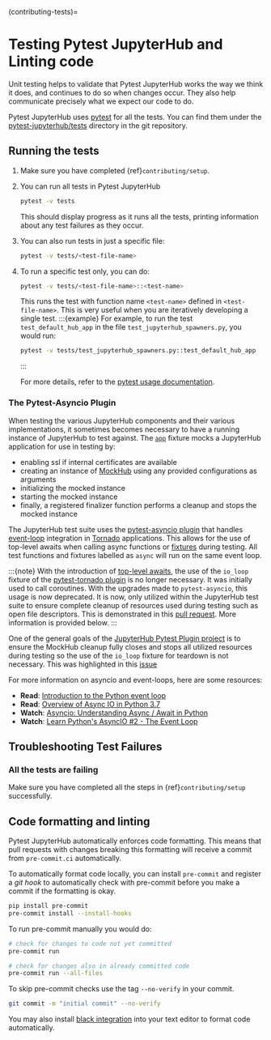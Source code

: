 (contributing-tests)=

# Testing Pytest JupyterHub and Linting code

Unit testing helps to validate that Pytest JupyterHub works the way we think it does, and continues to do so when changes occur. They also help communicate
precisely what we expect our code to do.

Pytest JupyterHub uses [pytest](https://pytest.org) for all the tests. You can find them under the [pytest-jupyterhub/tests](https://github.com/jupyterhub/pytest-jupyterhub/tree/main/tests) directory in the git repository.

## Running the tests

1. Make sure you have completed {ref}`contributing/setup`.

2. You can run all tests in Pytest JupyterHub

   ```bash
   pytest -v tests
   ```

   This should display progress as it runs all the tests, printing information about any test failures as they occur.

3. You can also run tests in just a specific file:

   ```bash
   pytest -v tests/<test-file-name>
   ```

4. To run a specific test only, you can do:

   ```bash
   pytest -v tests/<test-file-name>::<test-name>
   ```

   This runs the test with function name `<test-name>` defined in `<test-file-name>`. This is very useful when you are iteratively developing a single test.
   :::{example}
   For example, to run the test `test_default_hub_app` in the file `test_jupyterhub_spawners.py`, you would run:

   ```bash
   pytest -v tests/test_jupyterhub_spawners.py::test_default_hub_app
   ```

   :::

   For more details, refer to the [pytest usage documentation](https://pytest.readthedocs.io/en/latest/usage.html).

### The Pytest-Asyncio Plugin

When testing the various JupyterHub components and their various implementations, it sometimes becomes necessary to have a running instance of JupyterHub to test against.
The [`app`](https://github.com/jupyterhub/jupyterhub/blob/270b61992143b29af8c2fab90c4ed32f2f6fe209/jupyterhub/tests/conftest.py#L60) fixture mocks a JupyterHub application for use in testing by:

- enabling ssl if internal certificates are available
- creating an instance of [MockHub](https://github.com/jupyterhub/jupyterhub/blob/270b61992143b29af8c2fab90c4ed32f2f6fe209/jupyterhub/tests/mocking.py#L221) using any provided configurations as arguments
- initializing the mocked instance
- starting the mocked instance
- finally, a registered finalizer function performs a cleanup and stops the mocked instance

The JupyterHub test suite uses the [pytest-asyncio plugin](https://pytest-asyncio.readthedocs.io/en/latest/) that handles [event-loop](https://docs.python.org/3/library/asyncio-eventloop.html) integration in [Tornado](https://www.tornadoweb.org/en/stable/) applications. This allows for the use of top-level awaits when calling async functions or [fixtures](https://docs.pytest.org/en/6.2.x/fixture.html#what-fixtures-are) during testing. All test functions and fixtures labelled as `async` will run on the same event loop.

:::{note}
With the introduction of [top-level awaits](https://piccolo-orm.com/blog/top-level-await-in-python/), the use of the `io_loop` fixture of the [pytest-tornado plugin](https://www.tornadoweb.org/en/stable/ioloop.html) is no longer necessary. It was initially used to call coroutines. With the upgrades made to `pytest-asyncio`, this usage is now deprecated. It is now, only utilized within the JupyterHub test suite to ensure complete cleanup of resources used during testing such as open file descriptors. This is demonstrated in this [pull request](https://github.com/jupyterhub/jupyterhub/pull/4332).
More information is provided below.
:::

One of the general goals of the [JupyterHub Pytest Plugin project](https://github.com/jupyterhub/pytest-jupyterhub) is to ensure the MockHub cleanup fully closes and stops all utilized resources during testing so the use of the `io_loop` fixture for teardown is not necessary. This was highlighted in this [issue](https://github.com/jupyterhub/pytest-jupyterhub/issues/30)

For more information on asyncio and event-loops, here are some resources:

- **Read**: [Introduction to the Python event loop](https://www.pythontutorial.net/python-concurrency/python-event-loop)
- **Read**: [Overview of Async IO in Python 3.7](https://stackabuse.com/overview-of-async-io-in-python-3-7)
- **Watch**: [Asyncio: Understanding Async / Await in Python](https://www.youtube.com/watch?v=bs9tlDFWWdQ)
- **Watch**: [Learn Python's AsyncIO #2 - The Event Loop](https://www.youtube.com/watch?v=E7Yn5biBZ58)

## Troubleshooting Test Failures

### All the tests are failing

Make sure you have completed all the steps in {ref}`contributing/setup` successfully.

## Code formatting and linting

Pytest JupyterHub automatically enforces code formatting. This means that pull requests with changes breaking this formatting will receive a commit from `pre-commit.ci` automatically.

To automatically format code locally, you can install `pre-commit` and register a _git hook_ to automatically check with pre-commit before you make a commit if the formatting is okay.

```bash
pip install pre-commit
pre-commit install --install-hooks
```

To run pre-commit manually you would do:

```bash
# check for changes to code not yet committed
pre-commit run

# check for changes also in already committed code
pre-commit run --all-files
```

To skip pre-commit checks use the tag `--no-verify` in your commit.

```bash
git commit -m "initial commit" --no-verify
```

You may also install [black integration](https://github.com/psf/black#editor-integration) into your text editor to format code automatically.
